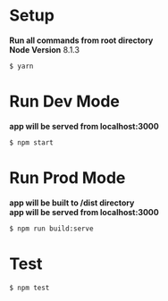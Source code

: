 # Setup
**Run all commands from root directory**  
**Node Version** 8.1.3  

``` 
$ yarn
```

# Run Dev Mode
**app will be served from localhost:3000**
``` 
$ npm start
```

# Run Prod Mode
**app will be built to /dist directory**  
**app will be served from localhost:3000**
``` 
$ npm run build:serve
```

# Test
``` 
$ npm test
```
